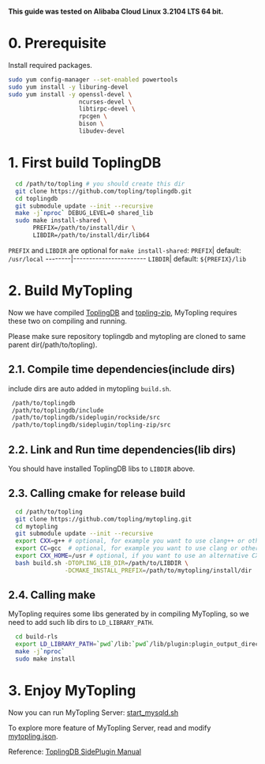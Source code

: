 **This guide was tested on Alibaba Cloud Linux 3.2104 LTS 64 bit.**
# 0. Prerequisite
Install required packages.
```bash
sudo yum config-manager --set-enabled powertools
sudo yum install -y liburing-devel
sudo yum install -y openssl-devel \
                    ncurses-devel \
                    libtirpc-devel \
                    rpcgen \
                    bison \
                    libudev-devel
```

# 1. First build ToplingDB
```bash
  cd /path/to/topling # you should create this dir
  git clone https://github.com/topling/toplingdb.git
  cd toplingdb
  git submodule update --init --recursive
  make -j`nproc` DEBUG_LEVEL=0 shared_lib
  sudo make install-shared \
       PREFIX=/path/to/install/dir \
       LIBDIR=/path/to/install/dir/lib64
```
`PREFIX` and `LIBDIR` are optional for `make install-shared`:
`PREFIX`| default: `/usr/local`
--------|-----------------------
`LIBDIR`| default: `${PREFIX}/lib`

# 2. Build MyTopling
Now we have compiled [ToplingDB](https://github.com/topling/toplingdb) and [topling-zip](https://github.com/topling/topling-zip), MyTopling requires these two on compiling and running.

Please make sure repository toplingdb and mytopling are cloned to same parent dir(/path/to/topling).
## 2.1. Compile time dependencies(include dirs)
include dirs are auto added in mytopling `build.sh`.
```bash
 /path/to/toplingdb
 /path/to/toplingdb/include
 /path/to/toplingdb/sideplugin/rockside/src
 /path/to/toplingdb/sideplugin/topling-zip/src
```

## 2.2. Link and Run time dependencies(lib dirs)
You should have installed ToplingDB libs to `LIBDIR` above.
## 2.3. Calling cmake for release build
```bash
  cd /path/to/topling
  git clone https://github.com/topling/mytopling.git
  cd mytopling
  git submodule update --init --recursive
  export CXX=g++ # optional, for example you want to use clang++ or other CXX
  export CC=gcc  # optional, for example you want to use clang or other CC
  export CXX_HOME=/usr # optional, if you want to use an alternative CXX
  bash build.sh -DTOPLING_LIB_DIR=/path/to/LIBDIR \
                -DCMAKE_INSTALL_PREFIX=/path/to/mytopling/install/dir
```

## 2.4. Calling make
MyTopling requires some libs generated by in compiling MyTopling, so we need to add such lib dirs to `LD_LIBRARY_PATH`.
```bash
  cd build-rls
  export LD_LIBRARY_PATH=`pwd`/lib:`pwd`/lib/plugin:plugin_output_directory
  make -j`nproc`
  sudo make install
```

# 3. Enjoy MyTopling
Now you can run MyTopling Server: [start\_mysqld.sh](storage/rocksdb/start_mysqld.sh)

To explore more feature of MyTopling Server, read and modify [mytopling.json](storage/rocksdb/mytopling.json).

Reference: [ToplingDB SidePlugin Manual](https://github.com/topling/rockside/wiki)

